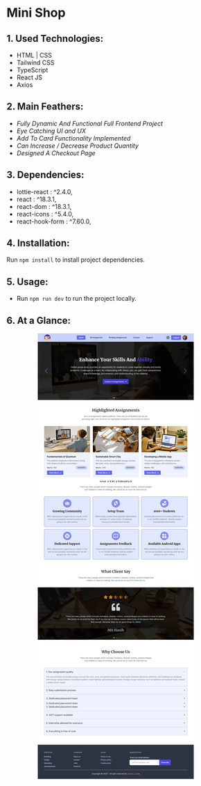 # Mini Shop

## 1. Used Technologies:

- HTML | CSS
- Tailwind CSS
- TypeScript
- React JS
- Axios

## 2. Main Feathers:

- <i>Fully Dynamic And Functional Full Frontend Project</i>
- <i>Eye Catching UI and UX</i>
- <i>Add To Card Functionality Implemented</i>
- <i>Can Increase / Decrease Product Quantity</i>
- <i>Designed A Checkout Page</i>

## 3. Dependencies:

- lottie-react : ^2.4.0,
- react : ^18.3.1,
- react-dom : ^18.3.1,
- react-icons : ^5.4.0,
- react-hook-form : ^7.60.0,

## 4. Installation:

Run `npm install` to install project dependencies.

## 5. Usage:

- Run `npm run dev` to run the project locally.

## 6. At a Glance:

<div align="center">
  <img src="https://github.com/towfiqislambd/online-group-study/blob/main/src/assets/full_project.png"  />
</div>
